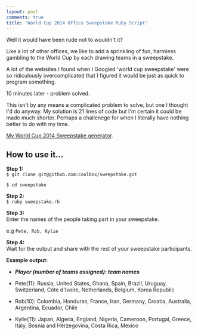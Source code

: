 ```yaml
---
layout: post
comments: true
title: 'World Cup 2014 Office Sweepstake Ruby Script'
---
```


Well it would have been rude not to wouldn't it?

Like a lot of other offices, we like to add a sprinkling of fun, harmless gambling to the World Cup by each drawing teams in a sweepstake.

A lot of the websites I found when I Googled 'world cup sweepstake' were so ridiculously overcomplicated that I figured it would be just as quick to program something.

10 minutes later - problem solved.

This isn't by any means a complicated problem to solve, but one I thought I'd do anyway. My solution is 21 lines of code but I'm certain it could be made much shorter. Perhaps a challenege for when I literally have nothing better to do with my time.

[My World Cup 2014 Sweepstake generator](https://github.com/coolbox/sweepstake).

## How to use it…
**Step 1:**  
`$ git clone git@github.com:coolbox/sweepstake.git`

`$ cd sweepstake`

**Step 2:**  
`$ ruby sweepstake.rb`

**Step 3:**  
Enter the names of the people taking part in your sweepstake.

e.g `Pete, Rob, Kylie`

**Step 4:**  
Wait for the output and share with the rest of your sweepstake participants.

**Example output:**  

- ***Player (number of teams assigned): team names***

- Pete(11): Russia, United States, Ghana, Spain, Brazil, Uruguay, Switzerland, Côte d'Ivoire, Netherlands, Belgium, Korea Republic

- Rob(10): Colombia, Honduras, France, Iran, Germany, Croatia, Australia, Argentina, Ecuador, Chile

- Kylie(11): Japan, Algeria, England, Nigeria, Cameroon, Portugal, Greece, Italy, Bosnia and Herzegovina, Costa Rica, Mexico